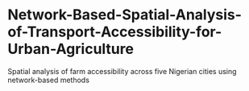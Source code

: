 # Network-Based-Spatial-Analysis-of-Transport-Accessibility-for-Urban-Agriculture
Spatial analysis of farm accessibility across five Nigerian cities using network-based methods
